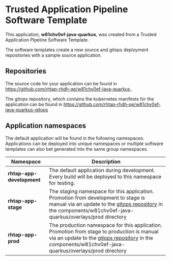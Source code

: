 # Trusted Application Pipeline Software Template

This application, **w81chv0ef-java-quarkus**, was created from a Trusted Application Pipeline Software Template.

The software templates create a new source and gitops deployment repositories with a sample source application. 

## Repositories

The source code for your application can be found in [https://github.com/rhtap-rhdh-qe/w81chv0ef-java-quarkus ](https://github.com/rhtap-rhdh-qe/w81chv0ef-java-quarkus ).
 
The gitops repository, which contains the kubernetes manifests for the application can be found in 
[https://github.com/rhtap-rhdh-qe/w81chv0ef-java-quarkus-gitops ](https://github.com/rhtap-rhdh-qe/w81chv0ef-java-quarkus-gitops ) 

## Application namespaces 

The default application will be found in the following namespaces. Applications can be deployed into unique namespaces or multiple software templates can also bet generated into the same group namespaces.  

|  Namespace   |  Description   |  
| -------- | -------- |   
| **rhtap-app-development** | The default application during development. Every build will be deployed to this namespace for testing. | 
| **rhtap-app-stage** | The staging namespace for this application. Promotion from development to stage is manual via an update to the [gitops repository](https://github.com/rhtap-rhdh-qe/w81chv0ef-java-quarkus-gitops ) in the components/w81chv0ef-java-quarkus/overlays/prod directory |  
| **rhtap-app-prod** | The production namespace for this application. Promotion from stage to production is manual via an update to the [gitops repository](https://github.com/rhtap-rhdh-qe/w81chv0ef-java-quarkus-gitops ) in the components/w81chv0ef-java-quarkus/overlays/prod directory | 